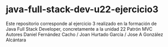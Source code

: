 # java-full-stack-dev-u22-ejercicio3
Este repositorio corresponde al ejercicio 3 realizado en la formación de Java Full Stack Developer, concretamente a la unidad 22 Patrón MVC Autores Daniel Fernández Cacho / Joan Hurtado García / Jose A González Alcántara
